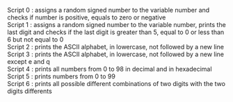 Script 0 : assigns a random signed number to the variable number and checks if number is positive, equals to zero or negative  
Script 1 : assigns a random signed number to the variable number, prints the last digit and checks if the last digit is greater than 5, equal to 0 or less than 6 but not equal to 0  
Script 2 : prints the ASCII alphabet, in lowercase, not followed by a new line  
Script 3 : prints the ASCII alphabet, in lowercase, not followed by a new line except e and q  
Script 4 : prints all numbers from 0 to 98 in decimal and in hexadecimal  
Script 5 : prints numbers from 0 to 99  
Script 6 : prints all possible different combinations of two digits with the two digits differents  
